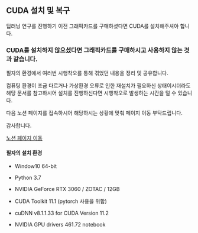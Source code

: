 ## CUDA 설치 및 복구

딥러닝 연구를 진행하기 이전 그래픽카드를 구매하셨다면 CUDA를 설치해주셔야 합니다.

### **CUDA를 설치하지 않으셨다면 그래픽카드를 구매하시고 사용하지 않는 것과 같습니다.**

필자의 환경에서 여러번 시행착오를 통해 겪었던 내용을 정리 및 공유합니다. 

컴퓨팅 환경이 조금 다르거나 가상환경 오류로 인한 재설치가 필요하신 상태이시더라도 해당 문서를 참고하시어 설치를 진행하신다면 시행착오로 발생하는 시간을 덜 수 있습니다. 

다음 노션 페이지를 접속하시어 해당하시는 상황에 맞춰 페이지 이동 부탁드립니다.

감사합니다.

[노션 페이지 이동](https://earthy-cave-bb0.notion.site/CUDA-_-e60752805b1945dbaa0cfb7dc6cf6ff7)

#### 필자의 설치 환경

- Window10 64-bit
- Python 3.7
- NVIDIA GeForce RTX 3060 / ZOTAC / 12GB
- CUDA Toolkit 11.1 (pytorch 사용을 위함)

- cuDNN v8.1.1.33 for CUDA Version 11.2
- NVIDIA GPU drivers 461.72 notebook